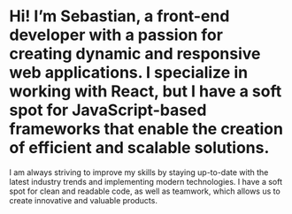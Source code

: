 # Hi! I’m Sebastian, a front-end developer with a passion for creating dynamic and responsive web applications. I specialize in working with React, but I have a soft spot for JavaScript-based frameworks that enable the creation of efficient and scalable solutions.

I am always striving to improve my skills by staying up-to-date with the latest industry trends and implementing modern technologies. I have a soft spot for clean and readable code, as well as teamwork, which allows us to create innovative and valuable products.
